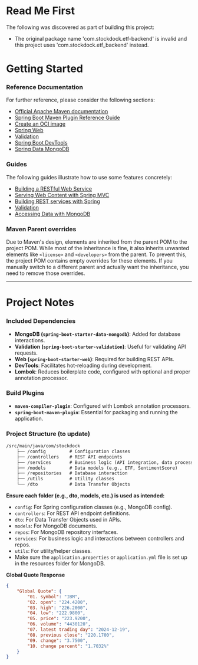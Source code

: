 # Read Me First
The following was discovered as part of building this project:

* The original package name 'com.stockdock.etf-backend' is invalid and this project uses 'com.stockdock.etf_backend' instead.

# Getting Started

### Reference Documentation
For further reference, please consider the following sections:

* [Official Apache Maven documentation](https://maven.apache.org/guides/index.html)
* [Spring Boot Maven Plugin Reference Guide](https://docs.spring.io/spring-boot/3.4.1/maven-plugin)
* [Create an OCI image](https://docs.spring.io/spring-boot/3.4.1/maven-plugin/build-image.html)
* [Spring Web](https://docs.spring.io/spring-boot/3.4.1/reference/web/servlet.html)
* [Validation](https://docs.spring.io/spring-boot/3.4.1/reference/io/validation.html)
* [Spring Boot DevTools](https://docs.spring.io/spring-boot/3.4.1/reference/using/devtools.html)
* [Spring Data MongoDB](https://docs.spring.io/spring-boot/3.4.1/reference/data/nosql.html#data.nosql.mongodb)

### Guides
The following guides illustrate how to use some features concretely:

* [Building a RESTful Web Service](https://spring.io/guides/gs/rest-service/)
* [Serving Web Content with Spring MVC](https://spring.io/guides/gs/serving-web-content/)
* [Building REST services with Spring](https://spring.io/guides/tutorials/rest/)
* [Validation](https://spring.io/guides/gs/validating-form-input/)
* [Accessing Data with MongoDB](https://spring.io/guides/gs/accessing-data-mongodb/)

### Maven Parent overrides

Due to Maven's design, elements are inherited from the parent POM to the project POM.
While most of the inheritance is fine, it also inherits unwanted elements like `<license>` and `<developers>` from the parent.
To prevent this, the project POM contains empty overrides for these elements.
If you manually switch to a different parent and actually want the inheritance, you need to remove those overrides.

---

# Project Notes

### Included Dependencies

- **MongoDB (`spring-boot-starter-data-mongodb`)**: Added for database interactions.
- **Validation (`spring-boot-starter-validation`)**: Useful for validating API requests.
- **Web (`spring-boot-starter-web`)**: Required for building REST APIs.
- **DevTools**: Facilitates hot-reloading during development.
- **Lombok**: Reduces boilerplate code, configured with optional and proper annotation processor.

### Build Plugins

- **`maven-compiler-plugin`**: Configured with Lombok annotation processors.
- **`spring-boot-maven-plugin`**: Essential for packaging and running the application.

### Project Structure (to update)
```html
/src/main/java/com/stockdock
    ├── /config         # Configuration classes
    ├── /controllers    # REST API endpoints
    ├── /services       # Business logic (API integration, data processing, predictions)
    ├── /models         # Data models (e.g., ETF, SentimentScore)
    ├── /repositories   # Database interaction
    ├── /utils          # Utility classes
    └── /dto            # Data Transfer Objects
```

**Ensure each folder (e.g., dto, models, etc.) is used as intended:**

- `config`: For Spring configuration classes (e.g., MongoDB config).
- `controllers`: For REST API endpoint definitions.
- `dto`: For Data Transfer Objects used in APIs.
- `models`: For MongoDB documents.
- `repos`: For MongoDB repository interfaces.
- `services`: For business logic and interactions between controllers and repos.
- `utils`: For utility/helper classes.
- Make sure the `application.properties` or `application.yml` file is set up in 
  the resources folder for MongoDB.

**Global Quote Response**
```json
{
    "Global Quote": {
        "01. symbol": "IBM",
        "02. open": "224.4200",
        "03. high": "226.2000",
        "04. low": "222.9800",
        "05. price": "223.9200",
        "06. volume": "4430120",
        "07. latest trading day": "2024-12-19",
        "08. previous close": "220.1700",
        "09. change": "3.7500",
        "10. change percent": "1.7032%"
    }
}
```